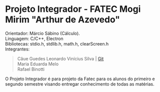 Projeto Integrador - FATEC Mogi Mirim "Arthur de Azevedo"    
============
Orientador: Márcio Sábino (Cálculo).                           
Linguagem: C/C++, Electron                                            
Bibliotecas: stdio.h, stdlib.h, math.h, clearScreen.h                                            
Integrantes:
>Câue Guedes
>Leonardo Vinícius Silva | [Git](github.com/oleovinicius)   
>Maria Eduarda Melo     
>Rafael Binotti           
		
O Projeto Integrador é para projeto da Fatec para os alunos do primeiro e segundo semestre visando entregar conhecimento de todas as matérias.




